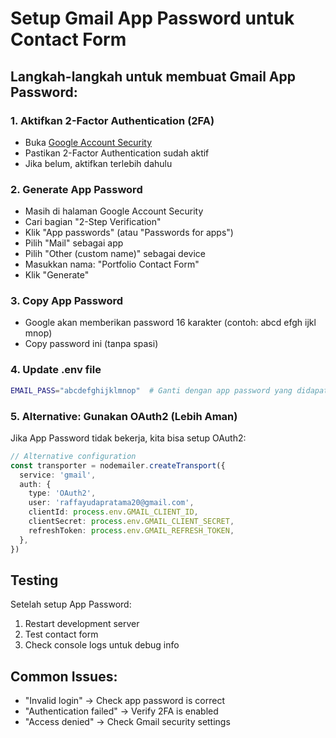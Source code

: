 # Setup Gmail App Password untuk Contact Form

## Langkah-langkah untuk membuat Gmail App Password:

### 1. Aktifkan 2-Factor Authentication (2FA)
- Buka [Google Account Security](https://myaccount.google.com/security)
- Pastikan 2-Factor Authentication sudah aktif
- Jika belum, aktifkan terlebih dahulu

### 2. Generate App Password
- Masih di halaman Google Account Security
- Cari bagian "2-Step Verification"
- Klik "App passwords" (atau "Passwords for apps")
- Pilih "Mail" sebagai app
- Pilih "Other (custom name)" sebagai device
- Masukkan nama: "Portfolio Contact Form"
- Klik "Generate"

### 3. Copy App Password
- Google akan memberikan password 16 karakter (contoh: abcd efgh ijkl mnop)
- Copy password ini (tanpa spasi)

### 4. Update .env file
```bash
EMAIL_PASS="abcdefghijklmnop"  # Ganti dengan app password yang didapat
```

### 5. Alternative: Gunakan OAuth2 (Lebih Aman)
Jika App Password tidak bekerja, kita bisa setup OAuth2:

```typescript
// Alternative configuration
const transporter = nodemailer.createTransport({
  service: 'gmail',
  auth: {
    type: 'OAuth2',
    user: 'raffayudapratama20@gmail.com',
    clientId: process.env.GMAIL_CLIENT_ID,
    clientSecret: process.env.GMAIL_CLIENT_SECRET,
    refreshToken: process.env.GMAIL_REFRESH_TOKEN,
  },
})
```

## Testing
Setelah setup App Password:
1. Restart development server
2. Test contact form
3. Check console logs untuk debug info

## Common Issues:
- "Invalid login" → Check app password is correct
- "Authentication failed" → Verify 2FA is enabled
- "Access denied" → Check Gmail security settings

